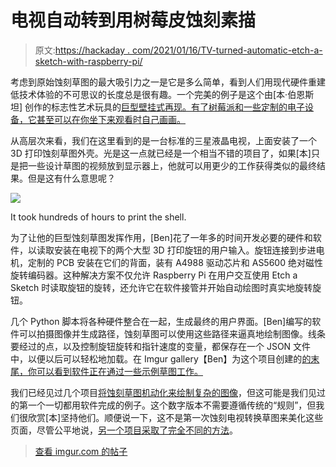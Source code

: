 # 电视自动转到用树莓皮蚀刻素描

> 原文:[https://hackaday . com/2021/01/16/TV-turned-automatic-etch-a-sketch-with-raspberry-pi/](https://hackaday.com/2021/01/16/tv-turned-automatic-etch-a-sketch-with-raspberry-pi/)

考虑到原始蚀刻草图的最大吸引力之一是它是多么简单，看到人们用现代硬件重建低技术体验的不可思议的长度总是很有趣。一个完美的例子是这个由[本·伯恩斯坦] 创作的标志性艺术玩具的[巨型壁挂式再现。有了树莓派和一些定制的电子设备，它甚至可以在你坐下来观看时自己画画。](https://github.com/benb116/Etch)

从高层次来看，我们在这里看到的是一台标准的三星液晶电视，上面安装了一个 3D 打印蚀刻草图外壳。光是这一点就已经是一个相当不错的项目了，如果[本]只是把一些设计草图的视频放到显示器上，他就可以用更少的工作获得类似的最终结果。但是这有什么意思呢？

[![](../Images/d4378688cbf19dbe335f86c3d362a7d2.png)](https://hackaday.com/wp-content/uploads/2021/01/wallsketch_detail.jpg)

It took hundreds of hours to print the shell.

为了让他的巨型蚀刻草图发挥作用，[Ben]花了一年多的时间开发必要的硬件和软件，以读取安装在电视下的两个大型 3D 打印旋钮的用户输入。旋钮连接到步进电机，定制的 PCB 安装在它们的背面，装有 A4988 驱动芯片和 AS5600 绝对磁性旋转编码器。这种解决方案不仅允许 Raspberry Pi 在用户交互使用 Etch a Sketch 时读取旋钮的旋转，还允许它在软件接管并开始自动绘图时真实地旋转旋钮。

几个 Python 脚本将各种硬件整合在一起，生成最终的用户界面。[Ben]编写的软件可以拍摄图像并生成路径，蚀刻草图可以使用这些路径来逼真地绘制图像。线条要经过的点，以及控制旋钮旋转和指针速度的变量，都保存在一个 JSON 文件中，以便以后可以轻松地加载。在 Imgur gallery【Ben】为这个项目创建的[的末尾，你可以看到软件正在通过一些示例草图工作。](https://imgur.com/a/Nv3bHPj)

我们已经见过几个项目[将蚀刻草图机动化来绘制复杂的图像](https://hackaday.com/2019/12/18/escher-etch-a-sketch-as-a-service/)，但这可能是我们见过的第一个一切都用软件完成的例子。这个数字版本不需要遵循传统的“规则”，但我们很欣赏[本]坚持他们。顺便说一下，这不是第一次蚀刻电视转换草图来美化这些页面，尽管公平地说，[另一个项目采取了完全不同的方法](https://hackaday.com/2009/05/13/massive-etch-a-sketch-from-tv-screen/)。

> [查看 imgur.com 的帖子](https://imgur.com/6ZLA7TO)